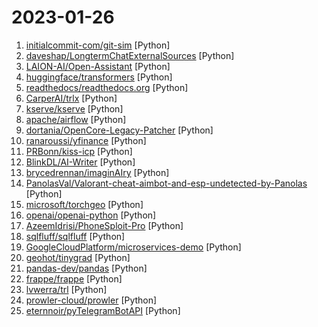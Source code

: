 # 2023-01-26

1. [initialcommit-com/git-sim](https://github.com/initialcommit-com/git-sim "Visually simulate Git operations in your own repos with a single terminal command.") [Python]
2. [daveshap/LongtermChatExternalSources](https://github.com/daveshap/LongtermChatExternalSources "GPT-3 chatbot with long-term memory and external sources") [Python]
3. [LAION-AI/Open-Assistant](https://github.com/LAION-AI/Open-Assistant "OpenAssistant is a chat-based assistant that understands tasks, can interact with third-party systems, and retrieve information dynamically to do so.") [Python]
4. [huggingface/transformers](https://github.com/huggingface/transformers "🤗 Transformers: State-of-the-art Machine Learning for Pytorch, TensorFlow, and JAX.") [Python]
5. [readthedocs/readthedocs.org](https://github.com/readthedocs/readthedocs.org "The source code that powers readthedocs.org") [Python]
6. [CarperAI/trlx](https://github.com/CarperAI/trlx "A repo for distributed training of language models with Reinforcement Learning via Human Feedback (RLHF)") [Python]
7. [kserve/kserve](https://github.com/kserve/kserve "Standardized Serverless ML Inference Platform on Kubernetes") [Python]
8. [apache/airflow](https://github.com/apache/airflow "Apache Airflow - A platform to programmatically author, schedule, and monitor workflows") [Python]
9. [dortania/OpenCore-Legacy-Patcher](https://github.com/dortania/OpenCore-Legacy-Patcher "Experience macOS just like before") [Python]
10. [ranaroussi/yfinance](https://github.com/ranaroussi/yfinance "Download market data from Yahoo! Finance's API") [Python]
11. [PRBonn/kiss-icp](https://github.com/PRBonn/kiss-icp "KISS-ICP: In Defense of Point-to-Point ICP – Simple, Accurate, and Robust Registration If Done in the Right Way https://www.ipb.uni-bonn.de/wp-content/papercite-data/pdf/vizzo2023ral.pdf") [Python]
12. [BlinkDL/AI-Writer](https://github.com/BlinkDL/AI-Writer "AI 写小说，生成玄幻和言情网文等等。中文预训练生成模型。采用我的 RWKV 模型，类似 GPT-2 。AI写作。RWKV for Chinese novel generation.") [Python]
13. [brycedrennan/imaginAIry](https://github.com/brycedrennan/imaginAIry "AI imagined images. Pythonic generation of stable diffusion images.") [Python]
14. [PanolasVal/Valorant-cheat-aimbot-and-esp-undetected-by-Panolas](https://github.com/PanolasVal/Valorant-cheat-aimbot-and-esp-undetected-by-Panolas "Best Undetected Valorant Cheeto, strictly for educational purposes only!!!") [Python]
15. [microsoft/torchgeo](https://github.com/microsoft/torchgeo "TorchGeo: datasets, samplers, transforms, and pre-trained models for geospatial data") [Python]
16. [openai/openai-python](https://github.com/openai/openai-python "The OpenAI Python library provides convenient access to the OpenAI API from applications written in the Python language.") [Python]
17. [AzeemIdrisi/PhoneSploit-Pro](https://github.com/AzeemIdrisi/PhoneSploit-Pro "An All-In-One hacking tool to remotely exploit Android devices using ADB and Metasploit-Framework to get a Meterpreter session.") [Python]
18. [sqlfluff/sqlfluff](https://github.com/sqlfluff/sqlfluff "A modular SQL linter and auto-formatter with support for multiple dialects and templated code.") [Python]
19. [GoogleCloudPlatform/microservices-demo](https://github.com/GoogleCloudPlatform/microservices-demo "Sample cloud-first application with 10 microservices showcasing Kubernetes, Istio, and gRPC.") [Python]
20. [geohot/tinygrad](https://github.com/geohot/tinygrad "You like pytorch? You like micrograd? You love tinygrad! ❤️") [Python]
21. [pandas-dev/pandas](https://github.com/pandas-dev/pandas "Flexible and powerful data analysis / manipulation library for Python, providing labeled data structures similar to R data.frame objects, statistical functions, and much more") [Python]
22. [frappe/frappe](https://github.com/frappe/frappe "Low code web framework for real world applications, in Python and Javascript") [Python]
23. [lvwerra/trl](https://github.com/lvwerra/trl "Train transformer language models with reinforcement learning.") [Python]
24. [prowler-cloud/prowler](https://github.com/prowler-cloud/prowler "Prowler is an Open Source Security tool to perform Cloud Security best practices assessments, audits, incident response, continuous monitoring, hardening and forensics readiness. It contains hundreds of controls covering CIS, PCI-DSS, ISO27001, GDPR, HIPAA, FFIEC, SOC2, AWS FTR, ENS and custom security frameworks.") [Python]
25. [eternnoir/pyTelegramBotAPI](https://github.com/eternnoir/pyTelegramBotAPI "Python Telegram bot api.") [Python]
